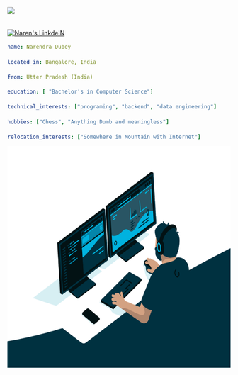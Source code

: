 <!-- [![Actions Status](https://github.com/im-naren/im-naren/workflows/wakatime-stats/badge.svg)](https://github.com/im-naren/im-naren/actions) -->
<!-- [![Actions Status](https://github.com/im-naren/im-naren/workflows/update-gh-activity/badge.svg)](https://github.com/im-naren/im-naren/actions) -->
![](https://visitor-badge.glitch.me/badge?page_id=im-naren.im-naren)
<p align="left">
<br/>
<a href="https://www.linkedin.com/in/im-naren/">
  <img alt="Naren's LinkdeIN" width="50px" src="https://user-images.githubusercontent.com/43545812/144035037-0f415fc7-9f96-4517-a370-ccc6e78a714b.png" />
</a>
</p>

```yml
name: Narendra Dubey

located_in: Bangalore, India

from: Utter Pradesh (India)

education: [ "Bachelor's in Computer Science"]

technical_interests: ["programing", "backend", "data engineering"]

hobbies: ["Chess", "Anything Dumb and meaningless"]

relocation_interests: ["Somewhere in Mountain with Internet"]
```
<img align="center" alt="GIF" src="https://github.com/im-naren/im-naren/blob/main/code.gif?raw=true" width="1000" height="500" />
